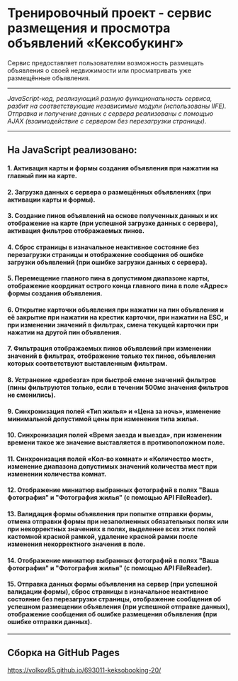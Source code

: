 # Тренировочный проект - сервис размещения и просмотра объявлений «Кексобукинг»

Сервис предоставляет пользователям возможность размещать объявления о своей недвижимости или просматривать уже размещённые объявления.

---

_JavaScript-код, реализующий разную функциональность сервиса, разбит на соответствующие независимые модули (использованы IIFE). Отправка и получение данных с сервера реализованы c помощью AJAX (взаимодействие с сервером без перезагрузки страницы)._

---

## На JavaScript реализовано:

#### 1. Активация карты и формы создания объявления при нажатии на главный пин на карте.

#### 2. Загрузка данных с сервера о размещённых объявлениях (при активации карты и формы).

#### 3. Cоздание пинов объявлений на основе полученных данных и их отображение на карте (при успешной загрузке данных с сервера), активация фильтров отображаемых пинов.

#### 4. Сброс страницы в изначальное неактивное состояние без перезагрузки страницы и отображение сообщения об ошибке загрузки объявлений (при ошибке загрузки данных с сервера).

#### 5. Перемещение главного пина в допустимом диапазоне карты, отображение координат острого конца главного пина в поле «Адрес» формы создания объявления.

#### 6. Открытие карточки объявления при нажатии на пин объявления и её закрытие при нажатии на крестик карточки, при нажатии на ESC, и при изменении значений в фильтрах, смена текущей карточки при нажатии на другой пин объявления.

#### 7. Фильтрация отображаемых пинов объявлений при изменении значений в фильтрах, отображение только тех пинов, объявления которых соответствуют выставленным фильтрам.

#### 8. Устранение «дребезга» при быстрой смене значений фильтров (пины фильтруются только, если в течении 500мс значения фильтров не сменились).

#### 9. Синхронизация полей «Тип жилья» и «Цена за ночь», изменение минимальной допустимой цены при изменении типа жилья.

#### 10. Синхронизация полей «Время заезда и выезда», при изменении времени такое же значение выставляется в противоположном поле.

#### 11. Синхронизация полей «Кол-во комнат» и «Количество мест», изменение диапазона допустимых значений количества мест при изменении количества комнат.

#### 12. Отображение миниатюр выбранных фотографий в полях "Ваша фотография" и "Фотография жилья" (с помощью API FileReader).

#### 13. Валидация формы объявления при попытке отправки формы, отмена отправки формы при незаполненных обязательных полях или при некорректных значениях в полях, выделение всех этих полей кастомной красной рамкой, удаление красной рамки после изменения некорректного значения в поле.

#### 14. Отображение миниатюр выбранных фотографий в полях "Ваша фотография" и "Фотография жилья" (с помощью API FileReader).

#### 15. Отправка данных формы объявления на сервер (при успешной валидации формы), сброс страницы в изначальное неактивное состояние без перезагрузки страницы, отображение сообщения об успешном размещении объявления (при успешной отправке данных), отображение сообщения об ошибке размещения объявления (при ошибке отправки данных).

---

## Сборка на GitHub Pages
https://volkov85.github.io/693011-keksobooking-20/
